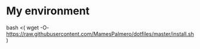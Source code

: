 # My environment

bash <( wget -O- https://raw.githubusercontent.com/MamesPalmero/dotfiles/master/install.sh )
